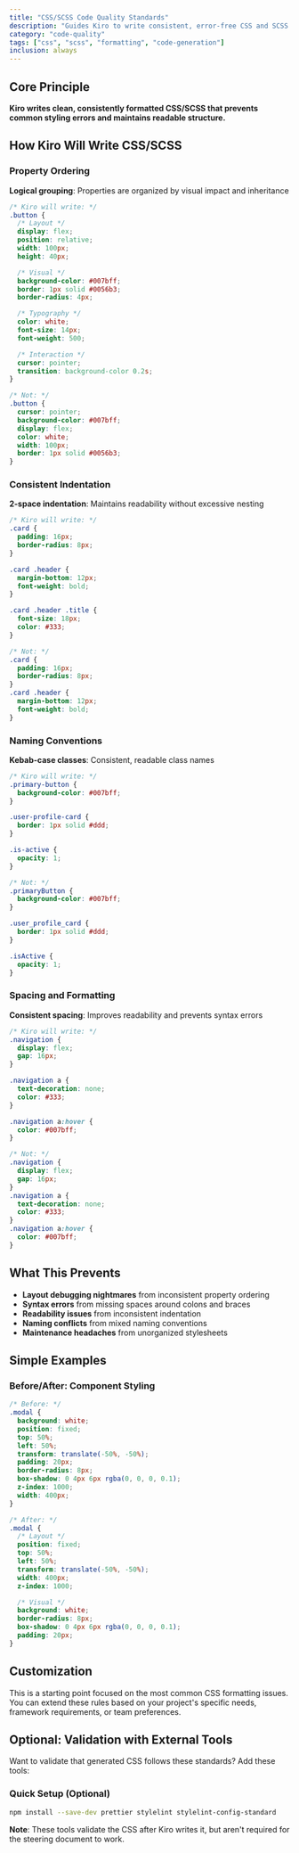 ```yaml
---
title: "CSS/SCSS Code Quality Standards"
description: "Guides Kiro to write consistent, error-free CSS and SCSS code"
category: "code-quality"
tags: ["css", "scss", "formatting", "code-generation"]
inclusion: always
---
```


## Core Principle

**Kiro writes clean, consistently formatted CSS/SCSS that prevents common styling errors and maintains readable structure.**

## How Kiro Will Write CSS/SCSS

### Property Ordering

**Logical grouping**: Properties are organized by visual impact and inheritance

```css
/* Kiro will write: */
.button {
  /* Layout */
  display: flex;
  position: relative;
  width: 100px;
  height: 40px;

  /* Visual */
  background-color: #007bff;
  border: 1px solid #0056b3;
  border-radius: 4px;

  /* Typography */
  color: white;
  font-size: 14px;
  font-weight: 500;

  /* Interaction */
  cursor: pointer;
  transition: background-color 0.2s;
}

/* Not: */
.button {
  cursor: pointer;
  background-color: #007bff;
  display: flex;
  color: white;
  width: 100px;
  border: 1px solid #0056b3;
}
```

### Consistent Indentation

**2-space indentation**: Maintains readability without excessive nesting

```css
/* Kiro will write: */
.card {
  padding: 16px;
  border-radius: 8px;
}

.card .header {
  margin-bottom: 12px;
  font-weight: bold;
}

.card .header .title {
  font-size: 18px;
  color: #333;
}

/* Not: */
.card {
  padding: 16px;
  border-radius: 8px;
}
.card .header {
  margin-bottom: 12px;
  font-weight: bold;
}
```

### Naming Conventions

**Kebab-case classes**: Consistent, readable class names

```css
/* Kiro will write: */
.primary-button {
  background-color: #007bff;
}

.user-profile-card {
  border: 1px solid #ddd;
}

.is-active {
  opacity: 1;
}

/* Not: */
.primaryButton {
  background-color: #007bff;
}

.user_profile_card {
  border: 1px solid #ddd;
}

.isActive {
  opacity: 1;
}
```

### Spacing and Formatting

**Consistent spacing**: Improves readability and prevents syntax errors

```css
/* Kiro will write: */
.navigation {
  display: flex;
  gap: 16px;
}

.navigation a {
  text-decoration: none;
  color: #333;
}

.navigation a:hover {
  color: #007bff;
}

/* Not: */
.navigation {
  display: flex;
  gap: 16px;
}
.navigation a {
  text-decoration: none;
  color: #333;
}
.navigation a:hover {
  color: #007bff;
}
```

## What This Prevents

- **Layout debugging nightmares** from inconsistent property ordering
- **Syntax errors** from missing spaces around colons and braces
- **Readability issues** from inconsistent indentation
- **Naming conflicts** from mixed naming conventions
- **Maintenance headaches** from unorganized stylesheets

## Simple Examples

### Before/After: Component Styling

```css
/* Before: */
.modal {
  background: white;
  position: fixed;
  top: 50%;
  left: 50%;
  transform: translate(-50%, -50%);
  padding: 20px;
  border-radius: 8px;
  box-shadow: 0 4px 6px rgba(0, 0, 0, 0.1);
  z-index: 1000;
  width: 400px;
}

/* After: */
.modal {
  /* Layout */
  position: fixed;
  top: 50%;
  left: 50%;
  transform: translate(-50%, -50%);
  width: 400px;
  z-index: 1000;

  /* Visual */
  background: white;
  border-radius: 8px;
  box-shadow: 0 4px 6px rgba(0, 0, 0, 0.1);
  padding: 20px;
}
```

## Customization

This is a starting point focused on the most common CSS formatting issues. You can extend these rules based on your project's specific needs, framework requirements, or team preferences.

## Optional: Validation with External Tools

Want to validate that generated CSS follows these standards? Add these tools:

### Quick Setup (Optional)

```bash
npm install --save-dev prettier stylelint stylelint-config-standard
```

**Note**: These tools validate the CSS after Kiro writes it, but aren't required for the steering document to work.
